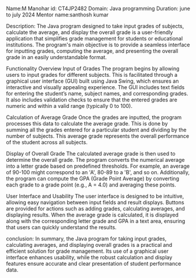 Name:M Manohar id: CT4JP2482 Domain: Java programming Duration: june to july 2024 Mentor name:santhosh kumar

Description: The Java program designed to take input grades of subjects, calculate the average, and display the overall grade is a user-friendly application that simplifies grade management for students or educational institutions. The program's main objective is to provide a seamless interface for inputting grades, computing the average, and presenting the overall grade in an easily understandable format.

Functionality Overview Input of Grades The program begins by allowing users to input grades for different subjects. This is facilitated through a graphical user interface (GUI) built using Java Swing, which ensures an interactive and visually appealing experience. The GUI includes text fields for entering the student’s name, subject names, and corresponding grades. It also includes validation checks to ensure that the entered grades are numeric and within a valid range (typically 0 to 100).

Calculation of Average Grade Once the grades are inputted, the program processes this data to calculate the average grade. This is done by summing all the grades entered for a particular student and dividing by the number of subjects. This average grade represents the overall performance of the student across all subjects.

Display of Overall Grade The calculated average grade is then used to determine the overall grade. The program converts the numerical average into a letter grade based on predefined thresholds. For example, an average of 90-100 might correspond to an 'A', 80-89 to a 'B', and so on. Additionally, the program can compute the GPA (Grade Point Average) by converting each grade to a grade point (e.g., A = 4.0) and averaging these points.

User Interface and Usability The user interface is designed to be intuitive, allowing easy navigation between input fields and result displays. Buttons are provided for actions such as adding grades, calculating averages, and displaying results. When the average grade is calculated, it is displayed along with the corresponding letter grade and GPA in a text area, ensuring that users can quickly understand the results.

conclusion: In summary, the Java program for taking input grades, calculating averages, and displaying overall grades is a practical and efficient solution for grade management. Its use of a graphical user interface enhances usability, while the robust calculation and display features ensure accurate and clear presentation of student performance data.
